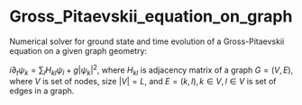 # Gross_Pitaevskii_equation_on_graph
Numerical solver for ground state and time evolution of a Gross-Pitaevskii equation on a given graph geometry:

$i\partial_t \psi_k = \sum_{l} H_{kl}\psi_l + g|\psi_k|^2$, where $H_{kl}$ is adjacency matrix of a graph $G = (V, E)$, where $V$ is set of nodes, size $|V|=L$, and $E = {(k,l), k\in V, l\in V}$ is set of edges in a graph.
